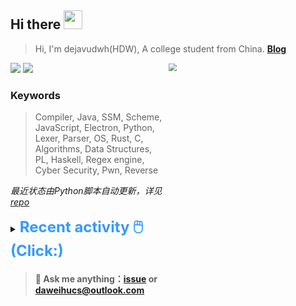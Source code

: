 ## Hi there <img src="https://raw.githubusercontent.com/MartinHeinz/MartinHeinz/master/wave.gif" width="30px">

> Hi, I'm dejavudwh(HDW), A college student from China. **[Blog](https://www.cnblogs.com/secoding)** 

![](https://komarev.com/ghpvc/?username=dejavudwh)
<img src="https://img.shields.io/badge/BLOG-dejavudwh-blue"><a href="https://www.cnblogs.com/secoding/"></a></img>
<img align="right" width="50%" src="https://github-readme-stats.vercel.app/api?username=dejavudwh&show_icons=true&theme=onedark&count_private=true" style="zoom: 80%;" /> 

### Keywords 

> Compiler, Java, SSM, Scheme, JavaScript, Electron, Python, Lexer, Parser, OS, Rust, C, Algorithms, Data Structures, PL, Haskell, Regex engine, Cyber Security, Pwn, Reverse

*最近状态由Python脚本自动更新，详见<a href="https://github.com/dejavudwh/dejavudwh"> repo</a>*

<details>

  <summary><font size="5.5" color="#3399FF"><b>Recent activity 🖱️(Click:)</b></font></summary>

  - <details open>

    <summary><font size="3.5" color="#3399FF"><b>Recent Post 🖱️</b></font></summary>
    <br>
    <table>
    <tr>
    <td>
    <!-- ZHIHUPOSTS:START --> 

    <!-- ZHIHUPOSTS:END -->
    </td>
    <td>
    <!-- GITHUB:START -->

    - [dejavudwh commented on issue dejavudwh/about-rt-thread#42](https://github.com/dejavudwh/about-rt-thread/issues/42) - 2023-06-18T15:02:28Z
    - [dejavudwh pushed to stm32l496-menuconfig-support in dejavudwh/rt-thread](https://github.com/dejavudwh/rt-thread/compare/83df42de79...91b58422ba) - 2023-06-18T14:18:40Z
    - [dejavudwh pushed to stm32l496-menuconfig-support in dejavudwh/rt-thread](https://github.com/dejavudwh/rt-thread/compare/88bf17e112...83df42de79) - 2023-06-18T12:21:16Z
    - [dejavudwh pushed to stm32l496-menuconfig-support in dejavudwh/rt-thread](https://github.com/dejavudwh/rt-thread/compare/f652adc1ae...88bf17e112) - 2023-06-18T10:04:18Z
    - [dejavudwh pushed to stm32l496-menuconfig-support in dejavudwh/rt-thread](https://github.com/dejavudwh/rt-thread/compare/7acbfbc833...f652adc1ae) - 2023-06-18T09:50:00Z
    <!-- GITHUB:END -->
    </td>
    </tr>
    </table>
  </details>

</details>

> #### 💬 Ask me anything：[issue](https://github.com/dejavudwh/dejavudwh/issues) or [daweihucs@outlook.com](mailto:daweihucs@outlook.com)